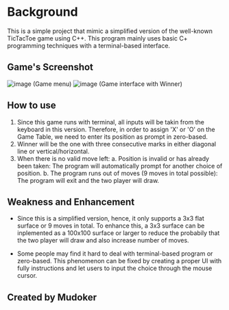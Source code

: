 # Background
This is a simple project that mimic a simplified version of the well-known TicTacToe game using C++. This program mainly uses basic C+ programming techniques with a terminal-based interface.

## Game's Screenshot
  ![image](https://user-images.githubusercontent.com/95454901/194686898-b51367e9-f054-4eed-b6f6-4a3d0f712a17.png)
  (Game menu)
  ![image](https://user-images.githubusercontent.com/95454901/194686933-8d52ffdc-04de-48cd-99f1-849ca5ce24dd.png)
  (Game interface with Winner)

## How to use
  1. Since this game runs with terminal, all inputs will be takin from the keyboard in this version. Therefore, in order to assign 'X' or 'O' on the Game Table, we need to enter its position as prompt in zero-based.
  2. Winner will be the one with three consecutive marks in either diagonal line or vertical/horizontal.
  3. When there is no valid move left:
    a. Position is invalid or has already been taken: The program will automatically prompt for another choice of position.
    b. The program runs out of moves (9 moves in total possible): The program will exit and the two player will draw.
## Weakness and Enhancement

- Since this is a simplified version, hence, it only supports a 3x3 flat surface or 9 moves in total. To enhance this, a 3x3 surface can be inplemented as a 100x100 surface or larger to reduce the probabily that the two player will draw and also increase number of moves.  

- Some people may find it hard to deal with terminal-based program or zero-based. This phenomenon can be fixed by creating a proper UI with fully instructions and let users to input the choice through the mouse cursor.

## Created by Mudoker
